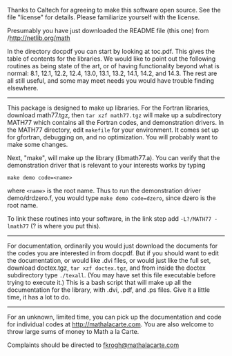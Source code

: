 Thanks to Caltech for agreeing to make this software open source.  See
the file "license" for details.  Please familiarize yourself with the
license.

Presumably you have just downloaded the README file (this one) from
/http://netlib.org/math

In the directory docpdf you can start by looking at toc.pdf.  This
gives the table of contents for the libraries.  We would like to point
out the following routines as being state of the art, or of having
functionality beyond what is normal: 8.1, 12.1, 12.2, 12.4, 13.0,
13.1, 13.2, 14.1, 14.2, and 14.3.  The rest are all still useful, and
some may meet needs you would have trouble finding elsewhere.

---------------------

This package is designed to make up libraries.  For the Fortran
libraries, download math77.tgz, then `tar xzf math77.tgz` will make up
a subdirectory MATH77 which contains all the Fortran codes, and
demonstration drivers.  In the MATH77 directory, edit `makefile` for
your environment.  It comes set up for gfortran, debugging on, and no
optimization.  You will probably want to make some changes.

Next, "make", will make up the library (libmath77.a).  You can verify
that the demonstration driver that is relevant to your interests works
by typing

`make demo code=<name>`

where `<name>` is the root name.  Thus to run the demonstration driver
demo/drdzero.f, you would type `make demo code=dzero`, since dzero is
the root name.

To link these routines into your software, in the link step add
`-L?/MATH77 -lmath77` (? is where you put this).

---------------------

For documentation, ordinarily you would just download the documents
for the codes you are interested in from docpdf.  But if you should
want to edit the documentation, or would like .dvi files, or would
just like the full set, download doctex.tgz, `tar xzf doctex.tgz`, and
from inside the doctex subdirectory type `./texall`.  (You may have
set this file executable before trying to execute it.)  This is a bash
script that will make up all the documentation for the library, with
.dvi, .pdf, and .ps files.  Give it a little time, it has a lot to do.

---------------------

For an unknown, limited time, you can pick up the documentation and code for individual codes at http://mathalacarte.com.  You are also welcome to throw large sums of money to Math a la Carte.

Complaints should be directed to fkrogh@mathalacarte.com
